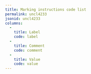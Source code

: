 ```yaml
---
title: Marking instructions code list
permalink: uncl4233
jsonid: uncl4233
columns:
  - 
    title: Label
    code: label
  - 
    title: Comment
    code: comment
  - 
    title: Value
    code: value
---
```

